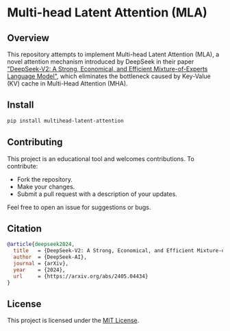 # Multi-head Latent Attention (MLA)

## Overview
This repository attempts to implement Multi-head Latent Attention (MLA), a novel attention mechanism introduced by DeepSeek in their paper ["DeepSeek-V2: A Strong, Economical, and Efficient Mixture-of-Experts Language Model"](https://arxiv.org/abs/2405.04434), which eliminates the bottleneck caused by Key-Value (KV) cache in Multi-Head Attention (MHA).

## Install
```bash
pip install multihead-latent-attention
```

## Contributing
This project is an educational tool and welcomes contributions. To contribute:
- Fork the repository.
- Make your changes.
- Submit a pull request with a description of your updates.

Feel free to open an issue for suggestions or bugs.

## Citation
```bibtex 
@article{deepseek2024,
  title   = {DeepSeek-V2: A Strong, Economical, and Efficient Mixture-of-Experts Language Model},
  author  = {DeepSeek-AI},
  journal = {arXiv},
  year    = {2024},
  url     = {https://arxiv.org/abs/2405.04434}
}
```

## License
This project is licensed under the [MIT License](LICENSE).
